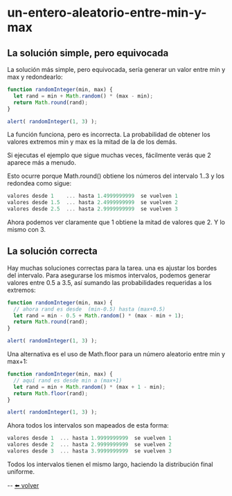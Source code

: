 # un-entero-aleatorio-entre-min-y-max

## La solución simple, pero equivocada

La solución más simple, pero equivocada, sería generar un valor entre min y max y redondearlo:

````js
function randomInteger(min, max) {
  let rand = min + Math.random() * (max - min);
  return Math.round(rand);
}

alert( randomInteger(1, 3) );
````

La función funciona, pero es incorrecta. La probabilidad de obtener los valores extremos min y max es la mitad de la de los demás.

Si ejecutas el ejemplo que sigue muchas veces, fácilmente verás que 2 aparece más a menudo.

Esto ocurre porque Math.round() obtiene los números del intervalo 1..3 y los redondea como sigue:

````js
valores desde 1    ... hasta 1.4999999999  se vuelven 1
valores desde 1.5  ... hasta 2.4999999999  se vuelven 2
valores desde 2.5  ... hasta 2.9999999999  se vuelven 3
````

Ahora podemos ver claramente que 1 obtiene la mitad de valores que 2. Y lo mismo con 3.

## La solución correcta

Hay muchas soluciones correctas para la tarea. una es ajustar los bordes del intervalo. Para asegurarse los mismos intervalos, podemos generar valores entre 0.5 a 3.5, así sumando las probabilidades requeridas a los extremos:

````js
function randomInteger(min, max) {
  // ahora rand es desde  (min-0.5) hasta (max+0.5)
  let rand = min - 0.5 + Math.random() * (max - min + 1);
  return Math.round(rand);
}

alert( randomInteger(1, 3) );
````

Una alternativa es el uso de Math.floor para un número aleatorio entre min y max+1:

````js
function randomInteger(min, max) {
  // aquí rand es desde min a (max+1)
  let rand = min + Math.random() * (max + 1 - min);
  return Math.floor(rand);
}

alert( randomInteger(1, 3) );
````

Ahora todos los intervalos son mapeados de esta forma:

````js
valores desde 1  ... hasta 1.9999999999  se vuelven 1
valores desde 2  ... hasta 2.9999999999  se vuelven 2
valores desde 3  ... hasta 3.9999999999  se vuelven 3
````

Todos los intervalos tienen el mismo largo, haciendo la distribución final uniforme.

--
[⬅️ volver](https://github.com/VictorHugoAguilar/javascript-interview-questions-explained/blob/main/theory/data-types/number/readme.md#n-entero-aleatorio-entre-min-y-max)
